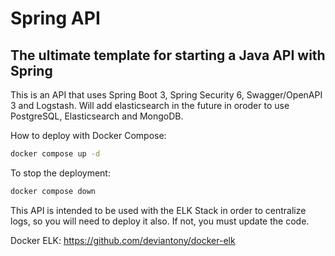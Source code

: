 # Spring API
## The ultimate template for starting a Java API with Spring


This is an API that uses Spring Boot 3, Spring Security 6, Swagger/OpenAPI 3 and Logstash.
Will add elasticsearch in the future in oroder to use PostgreSQL, Elasticsearch and MongoDB.

How to deploy with Docker Compose:
```sh
docker compose up -d
```

To stop the deployment:
```sh
docker compose down
```


This API is intended to be used with the ELK Stack in order to centralize logs,
so you will need to deploy it also. If not, you must update the code.

Docker ELK: https://github.com/deviantony/docker-elk

